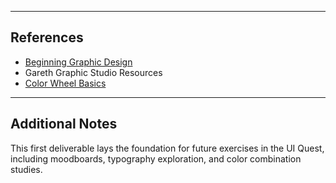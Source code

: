 
---

## References

- [Beginning Graphic Design](https://www.youtube.com/playlist?list=PL8B0B55B30F38C0E3)
- Gareth Graphic Studio Resources
- [Color Wheel Basics](https://coloursandmaterials.wordpress.com/2014/09/16/colour-system/)

---

## Additional Notes

This first deliverable lays the foundation for future exercises in the UI Quest, including moodboards, typography exploration, and color combination studies.
